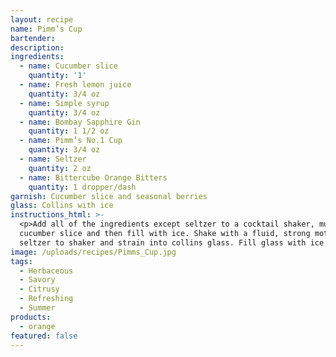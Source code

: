 ```yaml
---
layout: recipe
name: Pimm’s Cup
bartender:
description:
ingredients:
  - name: Cucumber slice
    quantity: '1'
  - name: Fresh lemon juice
    quantity: 3/4 oz
  - name: Simple syrup
    quantity: 3/4 oz
  - name: Bombay Sapphire Gin
    quantity: 1 1/2 oz
  - name: Pimm’s No.1 Cup
    quantity: 3/4 oz
  - name: Seltzer
    quantity: 2 oz
  - name: Bittercube Orange Bitters
    quantity: 1 dropper/dash
garnish: Cucumber slice and seasonal berries
glass: Collins with ice
instructions_html: >-
  <p>Add all of the ingredients except seltzer to a cocktail shaker, muddle the
  cucumber slice and then fill with ice. Shake with a fluid, strong motion. Add
  seltzer to shaker and strain into collins glass. Fill glass with ice.</p>
image: /uploads/recipes/Pimms_Cup.jpg
tags:
  - Herbaceous
  - Savory
  - Citrusy
  - Refreshing
  - Summer
products:
  - orange
featured: false
---
```



